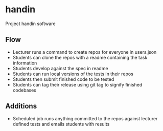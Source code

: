 handin
======

Project handin software

Flow
-----

* Lecturer runs a command to create repos for everyone in users.json
* Students can clone the repos with a readme containing the task information
* Students develop against the spec in readme
* Students can run local versions of the tests in their repos
* Students then submit finished code to be tested
* Students can tag their release using git tag to signify finished codebases


Additions
-------
* Scheduled job runs anything committed to the repos against lecturer defined tests and emails students with results
